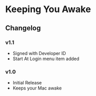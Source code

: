 # Keeping You Awake #

## Changelog ##

### v1.1 ###
- Signed with Developer ID
- Start At Login menu item added

### v1.0 ###
- Initial Release
- Keeps your Mac awake
